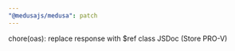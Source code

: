 ```yaml
---
"@medusajs/medusa": patch
---
```


chore(oas): replace response with $ref class JSDoc (Store PRO-V)
